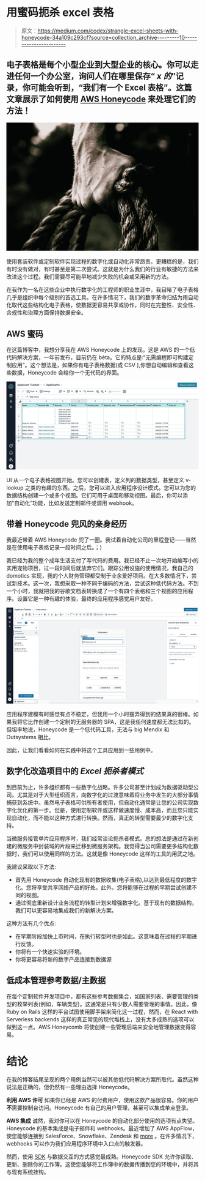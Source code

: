 # 用蜜码扼杀 excel 表格

> 原文：<https://medium.com/codex/strangle-excel-sheets-with-honeycode-34a109c293cf?source=collection_archive---------10----------------------->

## 电子表格是每个小型企业到大型企业的核心。你可以走进任何一个办公室，询问人们在哪里保存“ *x 的*”记录，你可能会听到，“我们有一个 Excel 表格”。这篇文章展示了如何使用 [AWS Honeycode](https://www.honeycode.aws/) 来处理它们的方法！

![](img/dd3d5716241ea4addf617913ae979ee8.png)

使用套装软件或定制软件实现过程的数字化或自动化非常昂贵。更糟糕的是，我们有时没有做对，有时甚至是第二次尝试。这就是为什么我们的行业有敏捷的方法来改进这个过程。我们需要尽可能早地减少失败的机会或采用新的方法。

在我作为一名在这些企业中执行数字化的工程师的职业生涯中，我目睹了电子表格几乎是组织中每个级别的首选工具。在许多情况下，我们的数字革命归结为用自动化取代这些结构化电子表格，使数据更容易共享或协作，同时在完整性、安全性、合规性和治理方面保持数据安全。

## AWS 蜜码

在这篇博客中，我想分享我在 AWS Honeycode 上的发现。这是 AWS 的一个低代码解决方案，一年前发布，目前仍在 bèta。它的特点是:“无需编程即可构建定制应用”。这个想法是，如果你有电子表格数据(或 CSV ),你想自动编辑和查看这些数据，Honeycode 会给你一个无代码的界面。

![](img/bbfe4ad645393e37f954bafffa7bccdc.png)

UI 从一个电子表格视图开始。您可以创建表，定义列的数据类型，甚至定义 v-lookup 之类的有趣的东西。之后，您可以进入应用程序设计模式。您可以为您的数据结构创建一个或多个视图。它们可用于桌面和移动视图。最后，你可以添加“自动化”功能，比如发送定制邮件或调用 webhook。

## **带着 Honeycode 兜风的亲身经历**

我最近带着 AWS Honeycode 兜了一圈。我试着自动化公司的里程登记——当然是在使用电子表格记录一段时间之后。；)

我已经为我的整个成年生活支付了写代码的费用。我已经不止一次地开始编写小的实用宠物项目，过一段时间后就放弃它们。跟踪公用设施的使用情况，我自己的 domotics 实现，我的个人财务管理都受制于业余爱好项目。在大多数情况下，尝试新技术。这一次，我想采取一种不同于编码的方法，尝试这种低代码方法。不到一个小时，我就把我的谷歌文档表转换成了一个有四个表格和三个视图的应用程序。设置它是一种有趣的体验，最终的应用程序感觉用户友好。

![](img/3b51d9730e295f5dd88bebbaff6de9ce.png)

应用程序建模有时感觉有点不稳定，但我用一个小时摆弄得到的结果真的很棒。如果我将它比作创建一个定制的无服务器的 SPA，这是我任何速度都无法比拟的。但坦率地说，Honeycode 是一个低代码工具，无法与 big Mendix 和 Outsystems 相比。

因此，让我们看看如何在实践中将这个工具应用到一些用例中。

## 数字化改造项目中的 *Excel 扼杀者模式*

到目前为止，许多组织都有一些数字化战略。许多公司甚至计划成为数据驱动型公司。尤其是对于大型组织而言，向数字化的过渡意味着将业务中发生的大部分事情捕获到系统中。虽然电子表格可供所有者使用，但自动化通常是让您的公司实现数字化优化的第一步。但是，使用定制软件或这样做速度慢、成本高，而且您只能实现自动化，而不能以这种方式进行转换。然而，真正的转型需要最少的数字化支持。

当微服务接管单片应用程序时，我们经常谈论扼杀者模式。总的想法是通过在新创建的微服务中封装域的片段来迁移到微服务架构。我觉得当公司需要更多结构化数据时，我们可以使用同样的方法。这就是像 Honeycode 这样的工具的用武之地。

我建议采取以下方法:

*   首先用 Honeycode 自动化现有的数据收集(电子表格),以达到最低程度的数字化。您将享受共享网络产品的好处。此外，您将能够在过程的早期尝试创建不同的视图。
*   通过彻底重新设计业务流程的转型计划来增强数字化。基于现有的数据结构，我们可以更容易地集成我们的新解决方案。

这种方法有几个优点:

*   在早期阶段加快上市时间，在执行转型时也是如此。这意味着在过程的早期进行反馈。
*   你将有一个快速实验的环境。
*   你将更容易将新的数字产品连接到数据源

## **低成本管理参考数据/主数据**

在每个定制软件开发项目中，都有这些参考数据集合，如国家列表、需要管理的类型的枚举列表(例如，车辆类型)。这通常是只有少数人需要管理的事情。因此，像 Ruby on Rails 这样的平台试图使用脚手架来简化这一过程，然而，在 React with Serverless backends 这样的真正常见的现代堆栈上，没有太多成熟的选项可以做到这一点。AWS Honeycomb 将使创建一些管理后端来安全地管理数据变得容易。

# 结论

在我的博客结尾呈现的两个用例当然可以被其他低代码解决方案所取代。虽然这种说法是正确的，但仍然有一些理由选择 Honeycode。

**利用 AWS 许可**
如果你已经是 AWS 的付费用户，使用这款产品很容易。你的用户**不**需要控制台访问。Honeycode 有自己的用户管理，甚至可以集成单点登录。

**AWS 集成** 诚然，我对你可以在 Honeycode 的自动化部分使用的选项有点失望。Honeycode 的基本集成是电子邮件和 webhooks。最近增加了 AWS AppFlow，使您能够连接到 SalesForce、Snowflake、Zendesk 和 [more](https://aws.amazon.com/appflow/integrations/) 。在许多情况下，webhooks 可以作为我们应用程序环境中入口点的触发器。

然而，使用 [SDK](https://docs.aws.amazon.com/honeycode/latest/UserGuide/getting-started.html) 与数据交互的方式感觉最成熟。Honeycode SDK 允许你读取、更新、删除你的工作簿。这使您能够将工作簿中的数据传播到您的环境中，并将其与现有系统挂钩。